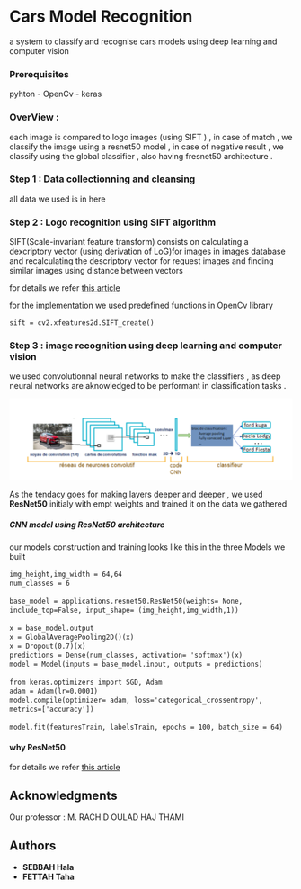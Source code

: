# Cars Model Recognition
a system to classify and recognise cars models using deep learning and computer vision


### Prerequisites

pyhton - 
OpenCv - 
keras 

### OverView : 
each image is compared to logo images (using SIFT ) , in case of match , we classify the image using a resnet50 model , in case of negative result , we classify using the global classifier , also having fresnet50 architecture .

### Step 1 : Data collectionning and cleansing

all data we used is in here


### Step 2 : Logo recognition using SIFT algorithm 

SIFT(Scale-invariant feature transform) consists on calculating a dexcriptory vector (using derivation of LoG)for images in images database and recalculating the descriptory vector for request images and finding similar images using distance between vectors

for details we refer [this article](https://towardsdatascience.com/sift-scale-invariant-feature-transform-c7233dc60f37)

for the implementation we used predefined functions in OpenCv library
```
sift = cv2.xfeatures2d.SIFT_create()
```


### Step 3 : image recognition using deep learning and computer vision
we used convolutionnal neural networks to make the classifiers , as deep neural networks are aknowledged to be performant in classification tasks .

<img src="Images/CNN.PNG">


As the tendacy goes for making layers deeper and deeper , we used  **ResNet50** initialy with empt weights and trained it on the data we gathered 

##### CNN model using ResNet50 architecture
our models construction and training looks like this in the three Models we built

```
img_height,img_width = 64,64 
num_classes = 6

base_model = applications.resnet50.ResNet50(weights= None, include_top=False, input_shape= (img_height,img_width,1))

x = base_model.output
x = GlobalAveragePooling2D()(x)
x = Dropout(0.7)(x)
predictions = Dense(num_classes, activation= 'softmax')(x)
model = Model(inputs = base_model.input, outputs = predictions)

from keras.optimizers import SGD, Adam
adam = Adam(lr=0.0001)
model.compile(optimizer= adam, loss='categorical_crossentropy', metrics=['accuracy'])

model.fit(featuresTrain, labelsTrain, epochs = 100, batch_size = 64)

```
#### why ResNet50
for details we refer [this article](https://towardsdatascience.com/understanding-and-coding-a-resnet-in-keras-446d7ff84d33)


## Acknowledgments
Our professor : M. RACHID OULAD HAJ THAMI

## Authors
* **SEBBAH Hala** 
* **FETTAH Taha** 
